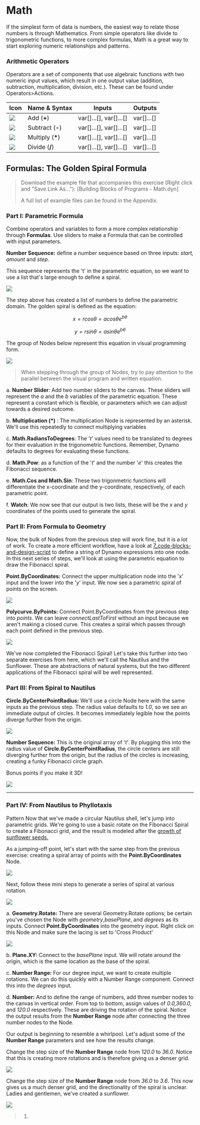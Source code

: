 # Math

If the simplest form of data is numbers, the easiest way to relate those numbers is through Mathematics. From simple operators like divide to trigonometric functions, to more complex formulas, Math is a great way to start exploring numeric relationships and patterns.

### Arithmetic Operators&#x20;

Operators are a set of components that use algebraic functions with two numeric input values, which result in one output value (addition, subtraction, multiplication, division, etc.). These can be found under Operators>Actions.

| Icon                                                | Name & Syntax     | Inputs                     | Outputs      |
| --------------------------------------------------- | ----------------- | -------------------------- | ------------ |
| ![](<../../.gitbook/assets/addition (1).jpg>)       | Add (**+**)       | var\[]...\[], var\[]...\[] | var\[]...\[] |
| ![](<../../.gitbook/assets/Subtraction (1).jpg>)    | Subtract (**-**)  | var\[]...\[], var\[]...\[] | var\[]...\[] |
| ![](<../../.gitbook/assets/Multiplication (1).jpg>) | Multiply (**\***) | var\[]...\[], var\[]...\[] | var\[]...\[] |
| ![](<../../.gitbook/assets/Division (1).jpg>)       | Divide (**/**)    | var\[]...\[], var\[]...\[] | var\[]...\[] |

## Formulas: The Golden Spiral Formula

> Download the example file that accompanies this exercise (Right click and "Save Link As..."): \[Building Blocks of Programs - Math.dyn]&#x20;
>
> A full list of example files can be found in the Appendix.

### Part I: Parametric Formula

Combine operators and variables to form a more complex relationship through **Formulas**. Use sliders to make a Formula that can be controlled with input parameters.

**Number Sequence:** define a number sequence based on three inputs: _start, amount_ and _step_.&#x20;

This sequence represents the 't' in the parametric equation, so we want to use a list that's large enough to define a spiral.

![](<../../.gitbook/assets/math - part I-01.jpg>)

The step above has created a list of numbers to define the parametric domain. The golden spiral is defined as the equation:&#x20;

$$
x = r cos θ = a cos θ e^{bθ}
$$

$$
y = r sin θ = a sin θe^{bθ}
$$

The group of Nodes below represent this equation in visual programming form.

![](<../../.gitbook/assets/math - part I-02.jpg>)

> When stepping through the group of Nodes, try to pay attention to the parallel between the visual program and written equation.

a. **Number Slider**: Add two number sliders to the canvas. These sliders will represent the _a_ and the _b_ variables of the parametric equation. These represent a constant which is flexible, or parameters which we can adjust towards a desired outcome.

b. **Multiplication (\*)** : The multiplication Node is represented by an asterisk. We'll use this repeatedly to connect multiplying variables

c. **Math.RadiansToDegrees**: The '_t_' values need to be translated to degrees for their evaluation in the trigonometric functions. Remember, Dynamo defaults to degrees for evaluating these functions.

d. **Math.Pow**: as a function of the '_t_' and the number '_e_' this creates the Fibonacci sequence.

e. **Math.Cos and Math.Sin**: These two trigonmetric functions will differentiate the x-coordinate and the y-coordinate, respectively, of each parametric point.

f. **Watch**: We now see that our output is two lists, these will be the _x_ and _y_ coordinates of the points used to generate the spiral.

### Part II: From Formula to Geometry&#x20;

Now, the bulk of Nodes from the previous step will work fine, but it is a lot of work. To create a more efficient workflow, have a look at [7\_code-blocks-and-design-script](../../coding-in-dynamo/7\_code-blocks-and-design-script/ "mention") to define a string of Dynamo expressions into one node. In this next series of steps, we'll look at using the parametric equation to draw the Fibonacci spiral.&#x20;

**Point.ByCoordinates:** Connect the upper multiplication node into the '_x_' input and the lower into the '_y_' input. We now see a parametric spiral of points on the screen.

![](<../../.gitbook/assets/math - part II-01.gif>)

**Polycurve.ByPoints:** Connect Point.ByCoordinates from the previous step into _points_. We can leave _connectLastToFirst_ without an input because we aren't making a closed curve. This creates a spiral which passes through each point defined in the previous step.

![](<../../.gitbook/assets/math - part II-02.jpg>)

We've now completed the Fibonacci Spiral! Let's take this further into two separate exercises from here, which we'll call the Nautilus and the Sunflower. These are abstractions of natural systems, but the two different applications of the Fibonacci spiral will be well represented.

### Part III: From Spiral to Nautilus

**Circle.ByCenterPointRadius:** We'll use a circle Node here with the same inputs as the previous step. The radius value defaults to _1.0_, so we see an immediate output of circles. It becomes immediately legible how the points diverge further from the origin.

![](<../../.gitbook/assets/math - part III-01.jpg>)

**Number Sequence:** This is the original array of '_t_'. By plugging this into the radius value of **Circle.ByCenterPointRadius**, the circle centers are still diverging further from the origin, but the radius of the circles is increasing, creating a funky Fibonacci circle graph.&#x20;

Bonus points if you make it 3D!

![](<../../.gitbook/assets/math - part III-02.gif>)

****

### Part IV: From Nautilus to Phyllotaxis&#x20;

Pattern Now that we've made a circular Nautilus shell, let's jump into parametric grids. We're going to use a basic rotate on the Fibonacci Spiral to create a Fibonacci grid, and the result is modeled after the [growth of sunflower seeds.](http://ms.unimelb.edu.au/\~segerman/papers/sunflower\_spiral\_fibonacci\_metric.pdf)

As a jumping-off point, let's start with the same step from the previous exercise: creating a spiral array of points with the **Point.ByCoordinates** Node.

![](<../../.gitbook/assets/math - part IV-01.jpg>)

Next, follow these mini steps to generate a series of spiral at various rotation.

![](<../../.gitbook/assets/math - part IV-02.jpg>)

a. **Geometry.Rotate:** There are several Geometry.Rotate options; be certain you've chosen the Node with _geometry_,_basePlane_, and _degrees_ as its inputs. Connect **Point.ByCoordinates** into the geometry input. Right click on this Node and make sure the lacing is set to 'Cross Product'

![](<../../.gitbook/assets/math - part IV-03 cross product.jpg>)

b. **Plane.XY:** Connect to the _basePlane_ input. We will rotate around the origin, which is the same location as the base of the spiral.

c. **Number Range:** For our degree input, we want to create multiple rotations. We can do this quickly with a Number Range component. Connect this into the _degrees_ input.

d. **Number:** And to define the range of numbers, add three number nodes to the canvas in vertical order. From top to bottom, assign values of _0.0,360.0,_ and _120.0_ respectively. These are driving the rotation of the spiral. Notice the output results from the **Number Range** node after connecting the three number nodes to the Node.

Our output is beginning to resemble a whirlpool. Let's adjust some of the **Number Range** parameters and see how the results change.

Change the step size of the **Number Range** node from _120.0_ to _36.0_. Notice that this is creating more rotations and is therefore giving us a denser grid.&#x20;

![](<../../.gitbook/assets/math - part IV-04.jpg>)

Change the step size of the **Number Range** node from _36.0_ to _3.6_. This now gives us a much denser grid, and the directionality of the spiral is unclear. Ladies and gentlemen, we've created a sunflower.

![](<../../.gitbook/assets/math - part IV-05.jpg>)

> 1.
